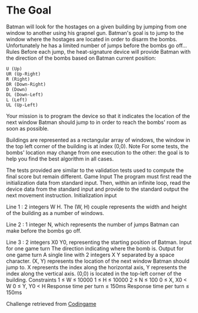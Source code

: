 # The Goal
Batman will look for the hostages on a given building by jumping from one window to another using his grapnel gun. Batman's goal is to jump to the window where the hostages are located in order to disarm the bombs. Unfortunately he has a limited number of jumps before the bombs go off...
  Rules
Before each jump, the heat-signature device will provide Batman with the direction of the bombs based on Batman current position:

    U (Up)
    UR (Up-Right)
    R (Right)
    DR (Down-Right)
    D (Down)
    DL (Down-Left)
    L (Left)
    UL (Up-Left)


Your mission is to program the device so that it indicates the location of the next window Batman should jump to in order to reach the bombs' room as soon as possible.

Buildings are represented as a rectangular array of windows, the window in the top left corner of the building is at index (0,0).
  Note
For some tests, the bombs' location may change from one execution to the other: the goal is to help you find the best algorithm in all cases.

The tests provided are similar to the validation tests used to compute the final score but remain different.
  Game Input
The program must first read the initialization data from standard input. Then, within an infinite loop, read the device data from the standard input and provide to the standard output the next movement instruction.
Initialization input

Line 1 : 2 integers W H. The (W, H) couple represents the width and height of the building as a number of windows.

Line 2 : 1 integer N, which represents the number of jumps Batman can make before the bombs go off.

Line 3 : 2 integers X0 Y0, representing the starting position of Batman.
Input for one game turn
The direction indicating where the bomb is.
Output for one game turn
A single line with 2 integers X Y separated by a space character. (X, Y) represents the location of the next window Batman should jump to. X represents the index along the horizontal axis, Y represents the index along the vertical axis. (0,0) is located in the top-left corner of the building.
Constraints
1 ≤ W ≤ 10000
1 ≤ H ≤ 10000
2 ≤ N ≤ 100
0 ≤ X, X0 < W
0 ≤ Y, Y0 < H
Response time per turn ≤ 150ms
Response time per turn ≤ 150ms

Challenge retrieved from [Codingame](https://www.codingame.com/ide/puzzle/shadows-of-the-knight-episode-1)
